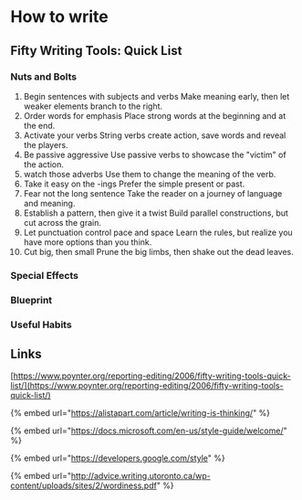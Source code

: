 # How to write

## Fifty Writing Tools: Quick List

### Nuts and Bolts

1. Begin sentences with subjects and verbs Make meaning early, then let weaker elements branch to the right.
2. Order words for emphasis Place strong words at the beginning and at the end.
3. Activate your verbs String verbs create action, save words and reveal the players.
4. Be passive aggressive Use passive verbs to showcase the "victim" of the action.
5. watch those adverbs Use them to change the meaning of the verb.
6. Take it easy on the -ings Prefer the simple present or past.
7. Fear not the long sentence Take the reader on a journey of language and meaning.
8. Establish a pattern, then give it a twist Build parallel constructions, but cut across the grain.
9. Let punctuation control pace and space Learn the rules, but realize you have more options than you think.
10. Cut big, then small Prune the big limbs, then shake out the dead leaves.

### Special Effects

### Blueprint

### Useful Habits



## Links

[https://www.poynter.org/reporting-editing/2006/fifty-writing-tools-quick-list/](https://www.poynter.org/reporting-editing/2006/fifty-writing-tools-quick-list/)

{% embed url="https://alistapart.com/article/writing-is-thinking/" %}

{% embed url="https://docs.microsoft.com/en-us/style-guide/welcome/" %}

{% embed url="https://developers.google.com/style" %}

{% embed url="http://advice.writing.utoronto.ca/wp-content/uploads/sites/2/wordiness.pdf" %}





